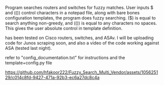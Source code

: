 Program searches routers and switches for fuzzy matches.
User inputs  $   and   (())   control characters in a notepad file, along with bare bones configuration templates, the program does fuzzy searching.  ($) is equal to search anything non-greedy,  and (())  is equal to any 
characters no spaces. This gives the user absolute control in template definition.

has been tested on Cisco routers, switches, and ASAv. I will be uploading code for Junos scraping soon, and also a video of the code working against ASA (tested last night).


refer to "config_documentation.txt"   for instructions
and the template+config.py file










https://github.com/hfakoor222/Fuzzy_Search_Multi_Vendor/assets/105625129/c014c8fd-9427-471a-92b3-ec6a27dc8c4a








